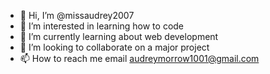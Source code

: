 - 👋 Hi, I’m @missaudrey2007
- 👀 I’m interested in learning how to code
- 🌱 I’m currently learning about web development
- 💞️ I’m looking to collaborate on a major project 
- 📫 How to reach me email audreymorrow1001@gmail.com 

<!---
missaudrey2007/missaudrey2007 is a ✨ special ✨ repository because its `README.md` (this file) appears on your GitHub profile.
You can click the Preview link to take a look at your changes.
--->
